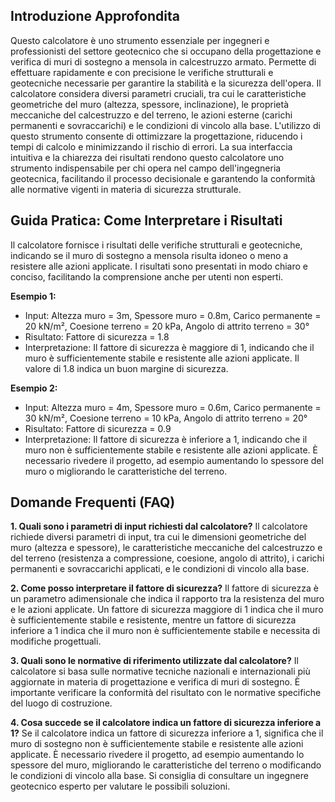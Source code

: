 ## Introduzione Approfondita
Questo calcolatore è uno strumento essenziale per ingegneri e professionisti del settore geotecnico che si occupano della progettazione e verifica di muri di sostegno a mensola in calcestruzzo armato.  Permette di effettuare rapidamente e con precisione le verifiche strutturali e geotecniche necessarie per garantire la stabilità e la sicurezza dell'opera.  Il calcolatore considera diversi parametri cruciali, tra cui le caratteristiche geometriche del muro (altezza, spessore, inclinazione), le proprietà meccaniche del calcestruzzo e del terreno, le azioni esterne (carichi permanenti e sovraccarichi) e le condizioni di vincolo alla base.  L'utilizzo di questo strumento consente di ottimizzare la progettazione, riducendo i tempi di calcolo e minimizzando il rischio di errori.  La sua interfaccia intuitiva e la chiarezza dei risultati rendono questo calcolatore uno strumento indispensabile per chi opera nel campo dell'ingegneria geotecnica, facilitando il processo decisionale e garantendo la conformità alle normative vigenti in materia di sicurezza strutturale.

## Guida Pratica: Come Interpretare i Risultati
Il calcolatore fornisce i risultati delle verifiche strutturali e geotecniche, indicando se il muro di sostegno a mensola risulta idoneo o meno a resistere alle azioni applicate.  I risultati sono presentati in modo chiaro e conciso, facilitando la comprensione anche per utenti non esperti.

**Esempio 1:**
- Input: Altezza muro = 3m, Spessore muro = 0.8m, Carico permanente = 20 kN/m², Coesione terreno = 20 kPa, Angolo di attrito terreno = 30°
- Risultato: Fattore di sicurezza = 1.8
- Interpretazione: Il fattore di sicurezza è maggiore di 1, indicando che il muro è sufficientemente stabile e resistente alle azioni applicate.  Il valore di 1.8 indica un buon margine di sicurezza.

**Esempio 2:**
- Input: Altezza muro = 4m, Spessore muro = 0.6m, Carico permanente = 30 kN/m², Coesione terreno = 10 kPa, Angolo di attrito terreno = 20°
- Risultato: Fattore di sicurezza = 0.9
- Interpretazione: Il fattore di sicurezza è inferiore a 1, indicando che il muro non è sufficientemente stabile e resistente alle azioni applicate.  È necessario rivedere il progetto, ad esempio aumentando lo spessore del muro o migliorando le caratteristiche del terreno.

## Domande Frequenti (FAQ)

**1. Quali sono i parametri di input richiesti dal calcolatore?**
Il calcolatore richiede diversi parametri di input, tra cui le dimensioni geometriche del muro (altezza e spessore), le caratteristiche meccaniche del calcestruzzo e del terreno (resistenza a compressione, coesione, angolo di attrito), i carichi permanenti e sovraccarichi applicati, e le condizioni di vincolo alla base.

**2. Come posso interpretare il fattore di sicurezza?**
Il fattore di sicurezza è un parametro adimensionale che indica il rapporto tra la resistenza del muro e le azioni applicate.  Un fattore di sicurezza maggiore di 1 indica che il muro è sufficientemente stabile e resistente, mentre un fattore di sicurezza inferiore a 1 indica che il muro non è sufficientemente stabile e necessita di modifiche progettuali.

**3. Quali sono le normative di riferimento utilizzate dal calcolatore?**
Il calcolatore si basa sulle normative tecniche nazionali e internazionali più aggiornate in materia di progettazione e verifica di muri di sostegno.  È importante verificare la conformità del risultato con le normative specifiche del luogo di costruzione.

**4. Cosa succede se il calcolatore indica un fattore di sicurezza inferiore a 1?**
Se il calcolatore indica un fattore di sicurezza inferiore a 1, significa che il muro di sostegno non è sufficientemente stabile e resistente alle azioni applicate.  È necessario rivedere il progetto, ad esempio aumentando lo spessore del muro, migliorando le caratteristiche del terreno o modificando le condizioni di vincolo alla base.  Si consiglia di consultare un ingegnere geotecnico esperto per valutare le possibili soluzioni.